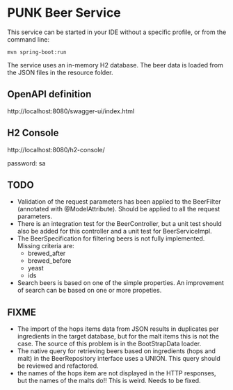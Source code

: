 # PUNK Beer Service

This service can be started in your IDE without a specific profile, or from the command line:

``mvn spring-boot:run``

The service uses an in-memory H2 database. The beer data is loaded from the JSON files in the resource folder.

## OpenAPI definition
http://localhost:8080/swagger-ui/index.html

## H2 Console
http://localhost:8080/h2-console/

password: sa

## TODO
- Validation of the request parameters has been applied to the BeerFilter (annotated with @ModelAttribute). Should be applied to all the request parameters.
- There is an integration test for the BeerController, but a unit test should also be added for this controller and a unit test for BeerServiceImpl.
- The BeerSpecification for filtering beers is not fully implemented. Missing criteria are:
  - brewed_after
  - brewed_before
  - yeast
  - ids
- Search beers is based on one of the simple properties. An improvement of search can be based on one or more propeties.

## FIXME
- The import of the hops items data from JSON results in duplicates per ingredients in the target database, but for the malt items this is not the case. The source of this problem is in the BootStrapData loader.
- The native query for retrieving beers based on ingredients (hops and malt) in the BeerRepository interface uses a UNION. This query should be reviewed and refactored.
- the names of the hops item are not displayed in the HTTP responses, but the names of the malts do!! This is weird. Needs to be fixed.

